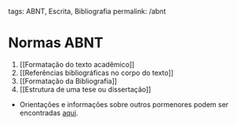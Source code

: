 tags: ABNT, Escrita, Bibliografia
permalink: /abnt

# Normas ABNT

1. [[Formatação do texto acadêmico]]  
2. [[Referências bibliográficas no corpo do texto]]  
3. [[Formatação da Bibliografia]]  
4. [[Estrutura de uma tese ou dissertação]]


- Orientações e informações sobre outros pormenores podem ser encontradas [aqui](http://portal.pucminas.br/imagedb/documento/DOC_DSC_NOME_ARQUI20160217102425.pdf).

